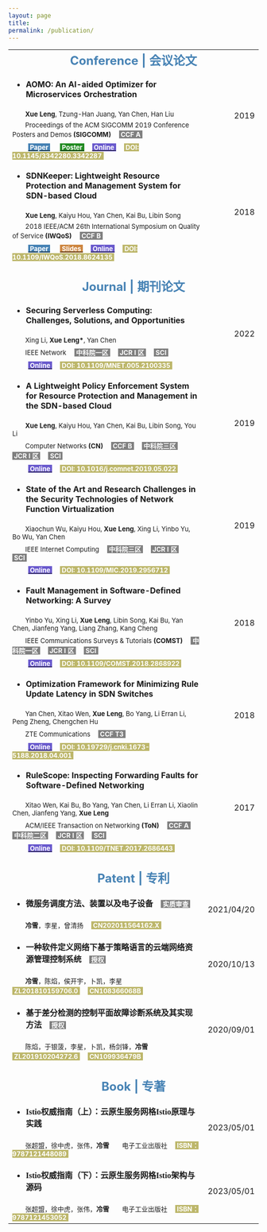 ```yaml
---
layout: page
title: 
permalink: /publication/
---
```



<table>
  <tr>
    <td align="center" colspan="2"><font size=5 color='steelBlue'><strong>Conference | 会议论文</strong></font></td>
  </tr>
  
  <tr>
    <td align="left"><ul><li><font size=3><strong>AOMO: An AI-aided Optimizer for Microservices Orchestration</strong></font></li></ul></td>
    <td align="right" rowspan="4"><font size=3>2019</font></td>
  </tr>
  <tr>
    <td align="left"><font size=2>&emsp;&emsp;<strong>Xue Leng</strong>, Tzung-Han Juang, Yan Chen, Han Liu</font></td>
  </tr>
  <tr>
    <td align="left"><font size=2>&emsp;&emsp;Proceedings of the ACM SIGCOMM 2019 Conference Posters and Demos <strong>(SIGCOMM)</strong></font>&emsp;<font size=2 style="background: gray" color='#ffffff'>&nbsp;<strong>CCF A</strong>&nbsp;</font></td>
  </tr>
  <tr>
    <td align="left">&emsp;&emsp;<a href="http://lxv458.github.io/images/leng/resume/AOMO_SIGCOMM_Poster.pdf"><font size=2 style="background: steelBlue" color='#ffffff'>&nbsp;<strong>Paper</strong>&nbsp;</font></a>  &emsp;<a href="http://lxv458.github.io/images/leng/resume/AOMO_Poster.pdf"><font size=2 style="background: forestgreen" color='#ffffff'>&nbsp;<strong>Poster</strong>&nbsp;</font></a>&emsp;<a href="https://dl.acm.org/doi/10.1145/3342280.3342287"><font size=2 style="background: slateBlue" color='#ffffff'>&nbsp;<strong>Online</strong>&nbsp;</font></a>&emsp;<font size=2 style="background: darkkhaki" color='#ffffff'>&nbsp;<strong>DOI: 10.1145/3342280.3342287</strong>&nbsp;</font></td>
  </tr>
  
  <tr>
    <td align="left"><ul><li><font size=3><strong>SDNKeeper: Lightweight Resource Protection and Management System for SDN-based Cloud</strong></font></li></ul></td>
    <td align="right" rowspan="4"><font size=3>2018</font></td>
  </tr>
  <tr>
    <td align="left"><font size=2>&emsp;&emsp;<strong>Xue Leng</strong>, Kaiyu Hou, Yan Chen, Kai Bu, Libin Song</font></td>
  </tr>
  <tr>
    <td align="left"><font size=2>&emsp;&emsp;2018 IEEE/ACM 26th International Symposium on Quality of Service <strong>(IWQoS)</strong></font>&emsp;<font size=2 style="background: gray" color='#ffffff'>&nbsp;<strong>CCF B</strong>&nbsp;</font></td>
  </tr>
  <td align="left">&emsp;&emsp;<a href="http://lxv458.github.io/images/leng/resume/SDNKeeper_IWQoS2018.pdf"><font size=2 style="background: steelBlue" color='#ffffff'>&nbsp;<strong>Paper</strong>&nbsp;</font></a>  &emsp;<a href="http://lxv458.github.io/images/leng/resume/SDNKeeper_IWQoS2018.pptx"><font size=2 style="background: peru" color='#ffffff'>&nbsp;<strong>Slides</strong>&nbsp;</font></a>&emsp;<a href="https://ieeexplore.ieee.org/document/8624135"><font size=2 style="background: slateBlue" color='#ffffff'>&nbsp;<strong>Online</strong>&nbsp;</font></a>&emsp;<font size=2 style="background: darkkhaki" color='#ffffff'>&nbsp;<strong>DOI: 10.1109/IWQoS.2018.8624135</strong>&nbsp;</font></td>
  
  <tr>
    <td align="left" colspan="2">&emsp;</td>
  </tr>
  
  <tr>
    <td align="center" colspan="2"><font size=5 color='steelBlue'><strong>Journal | 期刊论文</strong></font></td>
  </tr>
  
  <tr>
    <td align="left"><ul><li><font size=3><strong>Securing Serverless Computing: Challenges, Solutions, and Opportunities</strong></font></li></ul></td>
    <td align="right" rowspan="4"><font size=3>2022</font></td>
  </tr>
  <tr>
    <td align="left"><font size=2>&emsp;&emsp;Xing Li, <strong>Xue Leng*</strong>, Yan Chen</font></td>
  </tr>
  <tr>
    <td align="left"><font size=2>&emsp;&emsp;IEEE Network</font>&emsp;<font size=2 style="background: gray" color='#ffffff'>&nbsp;<strong>中科院一区</strong>&nbsp;</font>&emsp;<font size=2 style="background: gray" color='#ffffff'>&nbsp;<strong>JCR I 区</strong>&nbsp;</font>&emsp;<font size=2 style="background: gray" color='#ffffff'>&nbsp;<strong>SCI</strong>&nbsp;</font></td>
  </tr>
  <tr>
    <td align="left">&emsp;&emsp;<a href="https://ieeexplore.ieee.org/document/9933509"><font size=2 style="background: slateBlue" color='#ffffff'>&nbsp;<strong>Online</strong>&nbsp;</font></a>&emsp;<font size=2 style="background: darkkhaki" color='#ffffff'>&nbsp;<strong>DOI: 10.1109/MNET.005.2100335</strong>&nbsp;</font></td>
  </tr>
  
  <tr>
    <td align="left"><ul><li><font size=3><strong>A Lightweight Policy Enforcement System for Resource Protection and Management in the SDN-based Cloud</strong></font></li></ul></td>
    <td align="right" rowspan="4"><font size=3>2019</font></td>
  </tr>
  <tr>
    <td align="left"><font size=2>&emsp;&emsp;<strong>Xue Leng</strong>, Kaiyu Hou, Yan Chen, Kai Bu, Libin Song, You Li</font></td>
  </tr>
  <tr>
    <td align="left"><font size=2>&emsp;&emsp;Computer Networks <strong>(CN)</strong></font>&emsp;<font size=2 style="background: gray" color='#ffffff'>&nbsp;<strong>CCF B</strong>&nbsp;</font>&emsp;<font size=2 style="background: gray" color='#ffffff'>&nbsp;<strong>中科院三区</strong>&nbsp;</font>&emsp;<font size=2 style="background: gray" color='#ffffff'>&nbsp;<strong>JCR I 区</strong>&nbsp;</font>&emsp;<font size=2 style="background: gray" color='#ffffff'>&nbsp;<strong>SCI</strong>&nbsp;</font></td>
  </tr>
  <tr>
    <td align="left">&emsp;&emsp;<a href="https://www.sciencedirect.com/science/article/abs/pii/S1389128618314129"><font size=2 style="background: slateBlue" color='#ffffff'>&nbsp;<strong>Online</strong>&nbsp;</font></a>&emsp;<font size=2 style="background: darkkhaki" color='#ffffff'>&nbsp;<strong>DOI: 10.1016/j.comnet.2019.05.022</strong>&nbsp;</font></td>
  </tr>
  
  <tr>
    <td align="left"><ul><li><font size=3><strong>State of the Art and Research Challenges in the Security Technologies of Network Function Virtualization</strong></font></li></ul></td>
    <td align="right" rowspan="4"><font size=3>2019</font></td>
  </tr>
  <tr>
    <td align="left"><font size=2>&emsp;&emsp;Xiaochun Wu, Kaiyu Hou, <strong>Xue Leng</strong>, Xing Li, Yinbo Yu, Bo Wu, Yan Chen</font></td>
  </tr>
  <tr>
    <td align="left"><font size=2>&emsp;&emsp;IEEE Internet Computing</font>&emsp;<font size=2 style="background: gray" color='#ffffff'>&nbsp;<strong>中科院三区</strong>&nbsp;</font>&emsp;<font size=2 style="background: gray" color='#ffffff'>&nbsp;<strong>JCR I 区</strong>&nbsp;</font>&emsp;<font size=2 style="background: gray" color='#ffffff'>&nbsp;<strong>SCI</strong>&nbsp;</font></td>
  </tr>
  <tr>
    <td align="left">&emsp;&emsp;<a href="https://ieeexplore.ieee.org/document/8924661"><font size=2 style="background: slateBlue" color='#ffffff'>&nbsp;<strong>Online</strong>&nbsp;</font></a>&emsp;<font size=2 style="background: darkkhaki" color='#ffffff'>&nbsp;<strong>DOI: 10.1109/MIC.2019.2956712</strong>&nbsp;</font></td>
  </tr>
  
  <tr>
    <td align="left"><ul><li><font size=3><strong>Fault Management in Software-Defined Networking: A Survey</strong></font></li></ul></td>
    <td align="right" rowspan="4"><font size=3>2018</font></td>
  </tr>
  <tr>
    <td align="left"><font size=2>&emsp;&emsp;Yinbo Yu, Xing Li, <strong>Xue Leng</strong>, Libin Song, Kai Bu, Yan Chen, Jianfeng Yang, Liang Zhang, Kang Cheng</font></td>
  </tr>
  <tr>
    <td align="left"><font size=2>&emsp;&emsp;IEEE Communications Surveys & Tutorials <strong>(COMST)</strong></font>&emsp;<font size=2 style="background: gray" color='#ffffff'>&nbsp;<strong>中科院一区</strong>&nbsp;</font>&emsp;<font size=2 style="background: gray" color='#ffffff'>&nbsp;<strong>JCR I 区</strong>&nbsp;</font>&emsp;<font size=2 style="background: gray" color='#ffffff'>&nbsp;<strong>SCI</strong>&nbsp;</font></td>
  </tr>
  <tr>
    <td align="left">&emsp;&emsp;<a href="https://ieeexplore.ieee.org/document/8456508"><font size=2 style="background: slateBlue" color='#ffffff'>&nbsp;<strong>Online</strong>&nbsp;</font></a>&emsp;<font size=2 style="background: darkkhaki" color='#ffffff'>&nbsp;<strong>DOI: 10.1109/COMST.2018.2868922</strong>&nbsp;</font></td>
  </tr>
  
  <tr>
    <td align="left"><ul><li><font size=3><strong>Optimization Framework for Minimizing Rule Update Latency in SDN Switches</strong></font></li></ul></td>
    <td align="right" rowspan="4"><font size=3>2018</font></td>
  </tr>
  <tr>
    <td align="left"><font size=2>&emsp;&emsp;Yan Chen, Xitao Wen, <strong>Xue Leng</strong>, Bo Yang, Li Erran Li, Peng Zheng, Chengchen Hu</font></td>
  </tr>
  <tr>
    <td align="left"><font size=2>&emsp;&emsp;ZTE Communications</font>&emsp;<font size=2 style="background: gray" color='#ffffff'>&nbsp;<strong>CCF T3</strong>&nbsp;</font></td>
  </tr>
  <tr>
    <td align="left">&emsp;&emsp;<a href="http://lxv458.github.io/images/leng/resume/SDNKeeper_IWQoS2018.pdf"><font size=2 style="background: slateBlue" color='#ffffff'>&nbsp;<strong>Online</strong>&nbsp;</font></a>&emsp;<font size=2 style="background: darkkhaki" color='#ffffff'>&nbsp;<strong>DOI: 10.19729/j.cnki.1673-5188.2018.04.001</strong>&nbsp;</font></td>
  </tr>
  
  <tr>
    <td align="left"><ul><li><font size=3><strong>RuleScope: Inspecting Forwarding Faults for Software-Defined Networking</strong></font></li></ul></td>
    <td align="right" rowspan="4"><font size=3>2017</font></td>
  </tr>
  <tr>
    <td align="left"><font size=2>&emsp;&emsp;Xitao Wen, Kai Bu, Bo Yang, Yan Chen, Li Erran Li, Xiaolin Chen, Jianfeng Yang, <strong>Xue Leng</strong></font></td>
  </tr>
  <tr>
    <td align="left"><font size=2>&emsp;&emsp;ACM/IEEE Transaction on Networking <strong>(ToN)</strong></font>&emsp;<font size=2 style="background: gray" color='#ffffff'>&nbsp;<strong>CCF A</strong>&nbsp;</font>&emsp;<font size=2 style="background: gray" color='#ffffff'>&nbsp;<strong>中科院二区</strong>&nbsp;</font>&emsp;<font size=2 style="background: gray" color='#ffffff'>&nbsp;<strong>JCR I 区</strong>&nbsp;</font>&emsp;<font size=2 style="background: gray" color='#ffffff'>&nbsp;<strong>SCI</strong>&nbsp;</font></td>
  </tr>
  <tr>
    <td align="left">&emsp;&emsp;<a href="https://ieeexplore.ieee.org/document/7892027"><font size=2 style="background: slateBlue" color='#ffffff'>&nbsp;<strong>Online</strong>&nbsp;</font></a>&emsp;<font size=2 style="background: darkkhaki" color='#ffffff'>&nbsp;<strong>DOI: 10.1109/TNET.2017.2686443</strong>&nbsp;</font></td>
  </tr>
  
  <tr>
    <td align="left" colspan="2">&emsp;</td>
  </tr>
  
  <tr>
    <td align="center" colspan="2"><font size=5 color='steelBlue'><strong>Patent | 专利</strong></font></td>
  </tr>
  
  <tr>
    <td align="left"><ul><li><font size=3 face="黑体"><strong>微服务调度方法、装置以及电子设备</strong></font>&emsp;<font size=2 style="background: gray" color='#ffffff'>&nbsp;<strong>实质审查</strong>&nbsp;</font></li></ul></td>
    <td align="right" rowspan="2"><font size=3>2021/04/20</font></td>
  </tr>
  <tr>
    <td align="left"><font size=2 face="黑体">&emsp;&emsp;<strong>冷雪</strong>，李星，曾清扬</font>&emsp;<font size=2 style="background: darkkhaki" color='#ffffff'>&nbsp;<strong>CN202011564162.X</strong>&nbsp;</font></td>
  </tr>
      
  <tr>
    <td align="left"><ul><li><font size=3 face="黑体"><strong>一种软件定义网络下基于策略语言的云端网络资源管理控制系统</strong></font>&emsp;<font size=2 style="background: gray" color='#ffffff'>&nbsp;<strong>授权</strong>&nbsp;</font></li></ul></td>
    <td align="right" rowspan="2"><font size=3>2020/10/13</font></td>
  </tr>
  <tr>
    <td align="left"><font size=2 face="黑体">&emsp;&emsp;<strong>冷雪</strong>，陈焰，侯开宇，卜凯，李星</font>&emsp;<font size=2 style="background: darkkhaki" color='#ffffff'>&nbsp;<strong>ZL201810159706.0</strong>&nbsp;</font>&emsp;<font size=2 style="background: darkkhaki" color='#ffffff'>&nbsp;<strong>CN108366068B</strong>&nbsp;</font></td>
  </tr>
      
  <tr>
    <td align="left"><ul><li><font size=3 face="黑体"><strong>基于差分检测的控制平面故障诊断系统及其实现方法</strong></font>&emsp;<font size=2 style="background: gray" color='#ffffff'>&nbsp;<strong>授权</strong>&nbsp;</font></li></ul></td>
    <td align="right" rowspan="2"><font size=3>2020/09/01</font></td>
  </tr>
  <tr>
    <td align="left"><font size=2 face="黑体">&emsp;&emsp;陈焰，于银菠，李星，卜凯，杨剑锋，<strong>冷雪</strong></font>&emsp;<font size=2 style="background: darkkhaki" color='#ffffff'>&nbsp;<strong>ZL201910204272.6</strong>&nbsp;</font>&emsp;<font size=2 style="background: darkkhaki" color='#ffffff'>&nbsp;<strong>CN109936479B</strong>&nbsp;</font></td>
  </tr>

  <tr>
    <td align="left" colspan="2">&emsp;</td>
  </tr>
  
  <tr>
    <td align="center" colspan="2"><font size=5 color='steelBlue'><strong>Book | 专著</strong></font></td>
  </tr>
  
  <tr>
    <td align="left"><ul><li><font size=3 face="黑体"><strong>Istio权威指南（上）：云原生服务网格Istio原理与实践</strong></font></li></ul></td>
    <td align="right" rowspan="2"><font size=3>2023/05/01</font></td>
  </tr>
  <tr>
    <td align="left"><font size=2 face="黑体">&emsp;&emsp;张超盟，徐中虎，张伟，<strong>冷雪</strong>&emsp;&emsp;电子工业出版社</font>&emsp;<font size=2 style="background: darkkhaki" color='#ffffff'>&nbsp;<strong>ISBN：9787121448089</strong>&nbsp;</font></td>
  </tr>
      
  <tr>
    <td align="left"><ul><li><font size=3 face="黑体"><strong>Istio权威指南（下）：云原生服务网格Istio架构与源码</strong></font></li></ul></td>
    <td align="right" rowspan="2"><font size=3>2023/05/01</font></td>
  </tr>
  <tr>
    <td align="left"><font size=2 face="黑体">&emsp;&emsp;张超盟，徐中虎，张伟，<strong>冷雪</strong>&emsp;&emsp;电子工业出版社</font>&emsp;<font size=2 style="background: darkkhaki" color='#ffffff'>&nbsp;<strong>ISBN：9787121453052</strong>&nbsp;</font></td>
  </tr>

</table>

